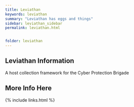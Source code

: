 ```yaml
---
title: Leviathan
keywords: leviathan
summary: "Leviathan has eggs and things"
sidebar: leviathan_sidebar
permalink: leviathan.html


folder: leviathan
---
```


## Leviathan Information

A host collection framework for the Cyber Protection Brigade

## More Info Here
{% include links.html %}
